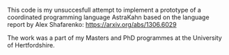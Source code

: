 This code is my unsuccesfull attempt to implement a prototype of a coordinated programming language AstraKahn based on the language report by Alex Shafarenko:
https://arxiv.org/abs/1306.6029

The work was a part of my Masters and PhD programmes at the University of Hertfordshire.
